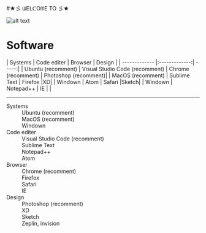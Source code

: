 #★彡 ᗯEᒪᑕOᗰE TO 彡★

![alt text](https://lh3.googleusercontent.com/a-/AAuE7mBMFxsm8vQpvamCZZbkp7B4JpJ7mczOY8LP2b1z=s96 "Front-end Developer")

# Software

| Systems        | Code editer           | Browser  | Design  |
| ------------- |:-------------:| -----:|
| Ubuntu (recomment)     | Visual Studio Code (recomment) | Chrome (recomment) | Photoshop (recomment)|
| MacOS (recomment)      | Sublime Text      |   Firefox |XD|
| Windown |    Atom |   Safari |Sketch|
| Windown |    Notepad++ |   IE | |

***

<dl>
  <dt>Systems</dt>
  <dd>Ubuntu (recomment)</dd>
  <dd>MacOS (recomment)</dd>
  <dd>Windown</dd>

  <dt>Code editer</dt>
  <dd>Visual Studio Code (recomment)</dd>
  <dd>Sublime Text</dd>
  <dd>Notepad++</dd>
  <dd>Atom</dd>

  <dt>Browser</dt>
  <dd>Chrome (recomment)</dd>
  <dd>Firefox</dd>
  <dd>Safari</dd>
  <dd>IE</dd>

  <dt>Design</dt>
  <dd>Photoshop (recomment)</dd>
  <dd>XD</dd>
  <dd>Sketch</dd>
  <dd>Zeplin, invision</dd>
</dl>